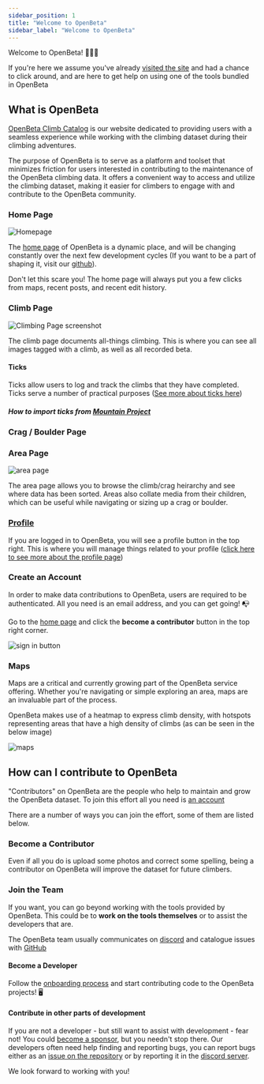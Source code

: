 ```yaml
---
sidebar_position: 1
title: "Welcome to OpenBeta"
sidebar_label: "Welcome to OpenBeta"
---
```


Welcome to OpenBeta! 🥳🥳🥳

If you're here we assume you've already [visited the site](https://openbeta.io) and had a chance to click around, and are here to get help on using one of the tools bundled in OpenBeta

## What is OpenBeta

[OpenBeta Climb Catalog](https://github.com/openbeta/open-tacos) is our website dedicated to providing users with a seamless experience while working with the climbing dataset during their climbing adventures.

The purpose of OpenBeta is to serve as a platform and toolset that minimizes friction for users interested in contributing to the maintenance of the OpenBeta climbing data. It offers a convenient way to access and utilize the climbing dataset, making it easier for climbers to engage with and contribute to the OpenBeta community.

### Home Page

![Homepage](/img/tutorial/opentacos/homepage.png)

The [home page](https://openbeta.io) of OpenBeta is a dynamic place, and will be changing constantly over the next few development cycles (If you want to be a part of shaping it, visit our [github](https://github.com/OpenBeta)).

Don't let this scare you! The home page will always put you a few clicks from maps, recent posts, and recent edit history.

### Climb Page

![Climbing Page screenshot](/img/tutorial/opentacos/climb-page.png)

The climb page documents all-things climbing. This is where you can see all images tagged with a climb, as well as all recorded beta.

#### Ticks

Ticks allow users to log and track the climbs that they have completed. Ticks serve a number of practical purposes ([See more about ticks here](/how-to-contribute/contributing-data/user-related#ticks))

##### How to import ticks from [Mountain Project](https://mountainproject.com)

### Crag / Boulder Page

### Area Page

![area page](/img/tutorial/opentacos/area-page.png)

The area page allows you to browse the climb/crag heirarchy and see where data has been sorted. Areas also collate media from their children, which can be useful while navigating or sizing up a crag or boulder.

### [Profile](/how-to-contribute/using-openbeta/profile-and-photos)

If you are logged in to OpenBeta, you will see a profile button in the top right. This is where you will manage things related to your profile ([click here to see more about the profile page](/how-to-contribute/using-openbeta/profile-and-photos))

### Create an Account

In order to make data contributions to OpenBeta, users are required to be authenticated. All you need is an email address, and you can get going! 📭

Go to the [home page](https://openbeta.io) and click the **become a contributor** button in the top right corner.

![sign in button](/img/tutorial/opentacos/sign-in.png)

### Maps

Maps are a critical and currently growing part of the OpenBeta service offering. Whether you're navigating or simple exploring an area, maps are an invaluable part of the process.

OpenBeta makes use of a heatmap to express climb density, with hotspots representing areas that have a high density of climbs (as can be seen in the below image)

![maps](/img/tutorial/opentacos/map-page.png)

## How can I contribute to OpenBeta

"Contributors" on OpenBeta are the people who help to maintain and grow the OpenBeta dataset. To join this effort all you need is [an account](#create-an-account)

There are a number of ways you can join the effort, some of them are listed below.

### Become a Contributor

Even if all you do is upload some photos and correct some spelling, being a contributor on OpenBeta will improve the dataset for future climbers.

### Join the Team

If you want, you can go beyond working with the tools provided by OpenBeta. This could be to **work on the tools themselves** or to assist the developers that are.

The OpenBeta team usually communicates on [discord](https://discord.gg/RFufzsqRmJ) and catalogue issues with [GitHub](https://github.com/openbeta/open-tacos)

#### Become a Developer

Follow the [onboarding process](../dev-onboarding.md) and start contributing code to the OpenBeta projects! 🖥

#### Contribute in other parts of development

If you are not a developer - but still want to assist with development - fear not! You could [become a sponsor](/support-us), but you needn't stop there. Our developers often need help finding and reporting bugs, you can report bugs either as an [issue on the repository](https://github.com/openbeta/open-tacos/issues) or by reporting it in the [discord server](https://discord.gg/RFufzsqRmJ).

We look forward to working with you!

